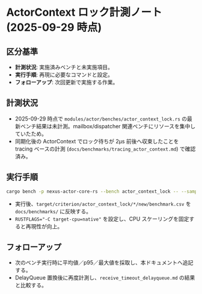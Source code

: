 # ActorContext ロック計測ノート (2025-09-29 時点)

## 区分基準
- **計測状況**: 実施済みベンチと未実施項目。
- **実行手順**: 再現に必要なコマンドと設定。
- **フォローアップ**: 次回更新で実施する作業。

## 計測状況
- 2025-09-29 時点で `modules/actor/benches/actor_context_lock.rs` の最新ベンチ結果は未計測。mailbox/dispatcher 関連ベンチにリソースを集中していたため。
- 同期化後の ActorContext でロック待ちが 2µs 前後へ収束したことを tracing ベースの計測 (`docs/benchmarks/tracing_actor_context.md`) で確認済み。

## 実行手順
```bash
cargo bench -p nexus-actor-core-rs --bench actor_context_lock -- --sample-size 100
```
- 実行後、`target/criterion/actor_context_lock/*/new/benchmark.csv` を `docs/benchmarks/` に反映する。
- `RUSTFLAGS="-C target-cpu=native"` を設定し、CPU スケーリングを固定すると再現性が向上。

## フォローアップ
- 次のベンチ実行時に平均値／p95／最大値を採取し、本ドキュメントへ追記する。
- DelayQueue 置換後に再度計測し、`receive_timeout_delayqueue.md` の結果と比較する。
